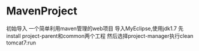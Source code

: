 # MavenProject
初始导入
一个简单利用maven管理的web项目
导入MyEclipse,使用jdk1.7
先install project-parent和common两个工程
然后选择project-manager执行clean tomcat7:run
